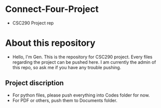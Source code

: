 # Connect-Four-Project
- CSC290 Project rep

# About this repository
- Hello, I'm Gen. This is the repository for CSC290 project. Every files regarding the project can be pushed here. I am currently the admin of this repo, so ask me if you have any trouble pushing.

## Project discription
- For python files, please push everything into Codes folder for now.
- For PDF or others, push them to Documents folder.
